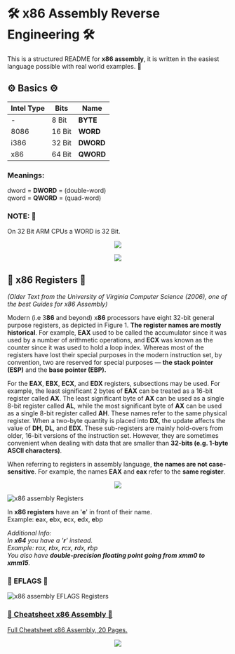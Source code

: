 # 🛠 x86 Assembly Reverse Engineering 🛠
This is a structured README for **x86 assembly**, it is written in the easiest language possible with real world examples. 📓

## ⚙️ Basics ⚙️

| Intel Type  | Bits | Name |
| ------------- | ------------- | ------------- |
| -  | 8 Bit  | **BYTE**  |
| 8086  | 16 Bit  | **WORD**  |
| i386  | 32 Bit  | **DWORD**  |
| x86  | 64 Bit  | **QWORD**  |

### Meanings:
dword = **DWORD** = (double-word) </br>
qword = **QWORD** = (quad-word)

### NOTE: 📝
On 32 Bit ARM CPUs a WORD is 32 Bit.

<p align="center"> 
  <img src="Images/compiler.png">
</p>

<p align="center"> 
  <img src="Images/compiler2.png">
</p>

## 🔧 x86 Registers 🔧

*(Older Text from the University of Virginia Computer Science (2006), one of the best Guides for x86 Assembly)*

Modern (i.e 3**86** and beyond) x**86** processors have eight 32-bit general purpose registers, as depicted in Figure 1. **The register names are mostly historical**. For example, **EAX** used to be called the accumulator since it was used by a number of arithmetic operations, and **ECX** was known as the counter since it was used to hold a loop index. Whereas most of the registers have lost their special purposes in the modern instruction set, by convention, two are reserved for special purposes — **the stack pointer (ESP)** and the **base pointer (EBP).**

For the **EAX**, **EBX**, **ECX**, and **EDX** registers, subsections may be used. For example, the least significant 2 bytes of **EAX** can be treated as a 16-bit register called **AX**. The least significant byte of **AX** can be used as a single 8-bit register called **AL**, while the most significant byte of **AX** can be used as a single 8-bit register called **AH**. These names refer to the same physical register. When a two-byte quantity is placed into **DX**, the update affects the value of **DH**, **DL**, and **EDX**. These sub-registers are mainly hold-overs from older, 16-bit versions of the instruction set. However, they are sometimes convenient when dealing with data that are smaller than **32-bits (e.g. 1-byte ASCII characters)**.

When referring to registers in assembly language, **the names are not case-sensitive**. For example, the names **EAX** and **eax** refer to the **same register**.

<p align="center"> 
<img src="Images/register.png">
</p>

![x86 assembly Registers](Images/x86-registers.png)

In **x86 registers** have an '**e**' in front of their name.</br>
Example: **e**ax, **e**bx, **e**cx, **e**dx, **e**bp

*Additional Info: </br>
In **x64** you have a '**r**' instead.</br>
Example: **r**ax, **r**bx, **r**cx, **r**dx, **r**bp</br>
You also have **double-precision floating point going from xmm0 to xmm15**.*

### 🚩 EFLAGS 🚩

![x86 assembly EFLAGS Registers](Images/x86_EFLAGS_register.jpg)

### [📝 Cheatsheet x86 Assembly 📝](Docs/x86_Assembly.pdf)

[Full Cheatsheet x86 Assembly, 20 Pages.](Docs/x86_Assembly.pdf)

<p align="center"> 
  <img src="Images/cheatography_gcc-x86-assembly-quick-reference-cheat-sheet.jpg">
</p>
